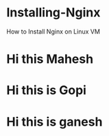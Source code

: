 # Installing-Nginx
How to Install Nginx on Linux VM
# Hi this Mahesh
# Hi this is Gopi
# Hi this is ganesh